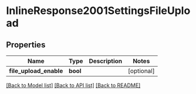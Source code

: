 # InlineResponse2001SettingsFileUpload

## Properties
Name | Type | Description | Notes
------------ | ------------- | ------------- | -------------
**file_upload_enable** | **bool** |  | [optional] 

[[Back to Model list]](../../README.md#documentation-for-models) [[Back to API list]](../../README.md#documentation-for-api-endpoints) [[Back to README]](../../README.md)

